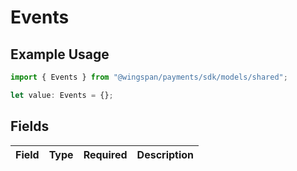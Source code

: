 # Events

## Example Usage

```typescript
import { Events } from "@wingspan/payments/sdk/models/shared";

let value: Events = {};
```

## Fields

| Field       | Type        | Required    | Description |
| ----------- | ----------- | ----------- | ----------- |